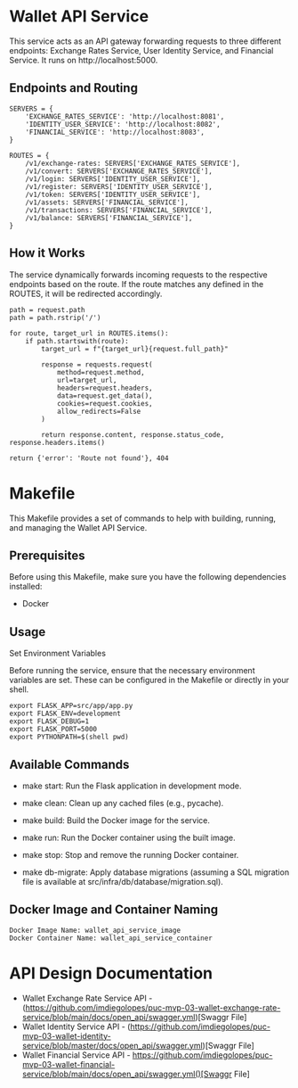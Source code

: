 # Wallet API Service

This service acts as an API gateway forwarding requests to three different endpoints: Exchange Rates Service, User Identity Service, and Financial Service. It runs on http://localhost:5000.

## Endpoints and Routing

```
SERVERS = {
    'EXCHANGE_RATES_SERVICE': 'http://localhost:8081',
    'IDENTITY_USER_SERVICE': 'http://localhost:8082',
    'FINANCIAL_SERVICE': 'http://localhost:8083',
}

ROUTES = {
    /v1/exchange-rates: SERVERS['EXCHANGE_RATES_SERVICE'],
    /v1/convert: SERVERS['EXCHANGE_RATES_SERVICE'],
    /v1/login: SERVERS['IDENTITY_USER_SERVICE'],
    /v1/register: SERVERS['IDENTITY_USER_SERVICE'],
    /v1/token: SERVERS['IDENTITY_USER_SERVICE'],
    /v1/assets: SERVERS['FINANCIAL_SERVICE'],
    /v1/transactions: SERVERS['FINANCIAL_SERVICE'],
    /v1/balance: SERVERS['FINANCIAL_SERVICE'],
}
```

## How it Works

The service dynamically forwards incoming requests to the respective endpoints based on the route. If the route matches any defined in the ROUTES, it will be redirected accordingly.

```
path = request.path
path = path.rstrip('/')

for route, target_url in ROUTES.items():
    if path.startswith(route):
        target_url = f"{target_url}{request.full_path}"

        response = requests.request(
            method=request.method,
            url=target_url,
            headers=request.headers,
            data=request.get_data(),
            cookies=request.cookies,
            allow_redirects=False
        )

        return response.content, response.status_code, response.headers.items()

return {'error': 'Route not found'}, 404

```

# Makefile

This Makefile provides a set of commands to help with building, running, and managing the Wallet API Service.

## Prerequisites

Before using this Makefile, make sure you have the following dependencies installed:

- Docker

## Usage

Set Environment Variables

Before running the service, ensure that the necessary environment variables are set. These can be configured in the Makefile or directly in your shell.

```
export FLASK_APP=src/app/app.py
export FLASK_ENV=development
export FLASK_DEBUG=1
export FLASK_PORT=5000
export PYTHONPATH=$(shell pwd)
```

## Available Commands

- make start: Run the Flask application in development mode.

- make clean: Clean up any cached files (e.g., pycache).

- make build: Build the Docker image for the service.

- make run: Run the Docker container using the built image.

- make stop: Stop and remove the running Docker container.

- make db-migrate: Apply database migrations (assuming a SQL migration file is available at src/infra/db/database/migration.sql).

## Docker Image and Container Naming

```
Docker Image Name: wallet_api_service_image
Docker Container Name: wallet_api_service_container
```

# API Design Documentation

- Wallet Exchange Rate Service API - (https://github.com/imdiegolopes/puc-mvp-03-wallet-exchange-rate-service/blob/main/docs/open_api/swagger.yml)[Swaggr File]
- Wallet Identity Service API - (https://github.com/imdiegolopes/puc-mvp-03-wallet-identity-service/blob/master/docs/open_api/swagger.yml)[Swaggr File]
- Wallet Financial Service API - https://github.com/imdiegolopes/puc-mvp-03-wallet-financial-service/blob/main/docs/open_api/swagger.yml()[Swaggr File]
